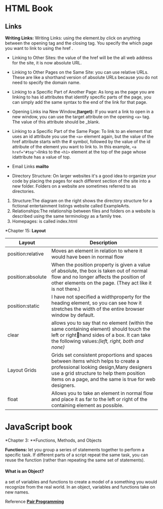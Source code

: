 # HTML Book

## Links

**Writing Links:** Writing Links: using the <a> element.by click on anything between the opening <a> tag and the closing </a> tag. You specify the which page you want to link to using the href .

- Linking to Other Sites:
the value of the href will be the all web address for the site, it is now absolute URL.

- Linking to Other Pages on the Same Site:
you can use relative URLs. These are like a shorthand version of absolute URLs because you do not need to specify the domain name.
- Linking to a Specific Part of Another Page:
As long as the page you are linking to has id attributes that identify specific parts of the page, you can simply add the same syntax to the end of the link for that page.
- Opening Links ina New Window,**(target):**
If you want a link to open in a new window, you can use the target attribute on the opening `<a>` tag. The value of this attribute should be _blank.

- Linking to a Specific Part of the Same Page:
To link to an element that uses an id attribute you use the `<a>` element again, but the value of the href attribute starts with the # symbol, followed by the value of the id attribute of the element you want to link to. In this example, `<a href="#top">`links to the `<h1>` element at the top of the page whose idattribute has a value of top.


- Email Links **mailto**

- Directory Structure:
On larger websites it's a good idea to organize your code by placing the pages for each different section of the site into a new folder. Folders on a website are sometimes referred to as directories.

1. Structure:The diagram on the right shows the directory structure for a fictional entertainment listings website called ExampleArts.
1. Relationships:The relationship between files and folders on a website is described using the same terminology as a family tree.
1. Homepages: is called index.html

  *Chapter 15: **Layout** 

|Layout|Description|
|---|---|
|position:relative|Moves an element in relation to where it would have been in normal flow|
|position:absolute|When the position property is given a value of absolute, the box is taken out of normal flow and no longer affects the position of other elements on the page. (They act like it is not there.) |
|position:static|I have not specified a widthproperty for the heading element, so you can see how it stretches the width of the entire browser window by default.|
|clear|allows you to say that no element (within the same containing element) should touch the left or righthand sides of a box. It can take the following values:*(left, right, both and none)*|
|Layout Grids|Grids set consistent proportions and spaces between items which helps to create a professional looking design,Many designers use a grid structure to help them position items on a page, and the same is true for web designers. |
|float|Allows you to take an element in normal flow and place it as far to the left or right of the containing element as possible.|

  
  
# JavaScript book

*Chapter 3: **Functions, Methods, and Objects

**Functions:**
let you group a series of statements together to perform a specific task. If different parts of a script repeat the same task, you can reuse the function (rather than repeating the same set of statements).

#### What is an **Object?**

a set of variables and functions to create a model of a something you would recognize from the real world. In an object, variables and functions take on new names.


  
Reference [**Pair Programming**](https://www.codefellows.org/blog/6-reasons-for-pair-programming/)
